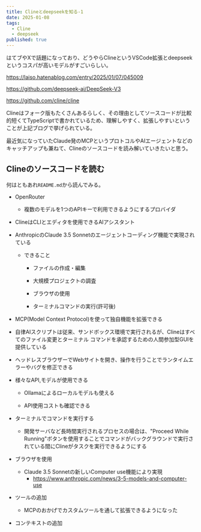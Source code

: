```yaml
---
title: Clineとdeepseekを知る-1
date: 2025-01-08
tags:
  - Cline
  - deepseek
published: true
---
```

はてブやXで話題になっており、どうやらClineというVSCode拡張とdeepseekというコスパが高いモデルがすごいらしい。

https://laiso.hatenablog.com/entry/2025/01/07/045009

https://github.com/deepseek-ai/DeepSeek-V3

https://github.com/cline/cline

Clineはフォーク版もたくさんあるらしく、その理由としてソースコードが比較的短くてTypeScriptで書かれているため、理解しやすく、拡張しやすいということが上記ブログで挙げられている。

最近気になっていたClaude発のMCPというプロトコルやAIエージェントなどのキャッチアップも兼ねて、Clineのソースコードを読み解いていきたいと思う。

## Clineのソースコードを読む

何はともあれ`README.md`から読んでみる。

*   OpenRouter
    
    *   複数のモデルを1つのAPIキーで利用できるようにするプロバイダ
        
*   ClineはCLIとエディタを使用できるAIアシスタント
    
*   AnthropicのClaude 3.5 Sonnetのエージェントコーディング機能で実現されている
    
    *   できること
        
        *   ファイルの作成・編集
            
        *   大規模プロジェクトの調査
            
        *   ブラウザの使用
            
        *   ターミナルコマンドの実行(許可後)
            
*   MCP(Model Context Protocol)を使って独自機能を拡張できる
    
*   自律AIスクリプトは従来、サンドボックス環境で実行されるが、Clineはすべてのファイル変更とターミナル コマンドを承認するための人間参加型GUIを提供している

*   ヘッドレスブラウザーでWebサイトを開き、操作を行うことでランタイムエラーやバグを修正できる

*   様々なAPI,モデルが使用できる

    *   Ollamaによるローカルモデルも使える

    *   API使用コストも確認できる

*   ターミナルでコマンドを実行する

    *   開発サーバなど長時間実行されるプロセスの場合は、"Proceed While Running"ボタンを使用することでコマンドがバックグラウンドで実行されている間にClineがタスクを実行できるようにする
*   ブラウザを使用
    *   Claude 3.5 Sonnetの新しいComputer use機能により実現
        - https://www.anthropic.com/news/3-5-models-and-computer-use
* ツールの追加
    * MCPのおかげでカスタムツールを通して拡張できるようになった
*   コンテキストの追加